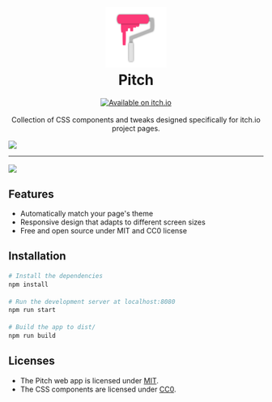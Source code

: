<h1 align="center">
<img src="./assets/pitch.svg" alt="Pitch Logo" width="120">
<br>
Pitch
</h1>

<p align="center">
<a href="https://nnda.itch.io/pitch/" target="_blank"><img src="https://img.shields.io/badge/Available%20on%20itch.io-ff2449?style=flat-square&logo=itchdotio&logoColor=%23ffffff" alt="Available on itch.io" height="20"></a>
<br>
<br>
Collection of CSS components and tweaks designed specifically for itch.io project pages.
</p>

<img align="center" src="https://github.com/user-attachments/assets/4b8ba421-b5ff-41ab-a1c6-8dc717d607d2">

<br>
<hr>

<img align="center" src="https://github.com/user-attachments/assets/065f0dff-6887-4703-8edc-0bd5bb3330c1">

## Features

- Automatically match your page's theme
- Responsive design that adapts to different screen sizes
- Free and open source under MIT and CC0 license

## Installation

```sh
# Install the dependencies
npm install

# Run the development server at localhost:8080
npm run start

# Build the app to dist/
npm run build
```

## Licenses

- The Pitch web app is licensed under [MIT](LICENSE-MIT).
- The CSS components are licensed under [CC0](LICENSE-CC0).
